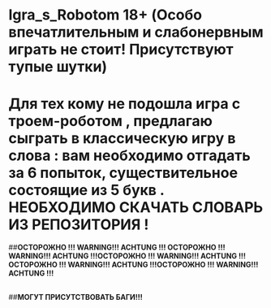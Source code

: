 # Igra_s_Robotom 18+ (Особо впечатлительным и слабонервным играть не стоит! Присутствуют тупые шутки)

# **Для тех кому не подошла игра с троем-роботом , предлагаю сыграть в классическую игру в слова : вам необходимо отгадать за 6 попыток, существительное состоящие из 5 букв . НЕОБХОДИМО СКАЧАТЬ СЛОВАРЬ ИЗ РЕПОЗИТОРИЯ !**





##**ОСТОРОЖНО !!! WARNING!!! ACHTUNG !!! ОСТОРОЖНО !!! WARNING!!! ACHTUNG !!!ОСТОРОЖНО !!! WARNING!!! ACHTUNG !!!ОСТОРОЖНО !!! WARNING!!! ACHTUNG !!!ОСТОРОЖНО !!! WARNING!!! ACHTUNG !!!**
##
##**МОГУТ ПРИСУТСТВОВАТЬ БАГИ!!!**


